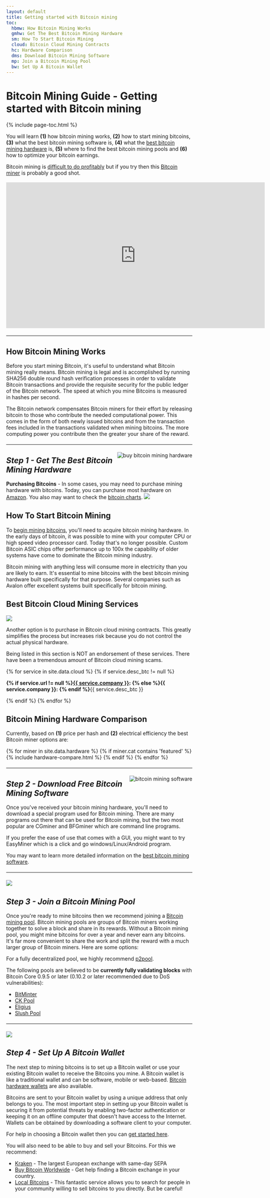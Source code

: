 ```yaml
---
layout: default
title: Getting started with Bitcoin mining
toc:
  hbmw: How Bitcoin Mining Works
  gmhw: Get The Best Bitcoin Mining Hardware
  sm: How To Start Bitcoin Mining
  cloud: Bitcoin Cloud Mining Contracts
  hc: Hardware Comparison
  dms: Download Bitcoin Mining Software
  mp: Join a Bitcoin Mining Pool
  bw: Set Up A Bitcoin Wallet
---
```


<h1>Bitcoin Mining Guide - Getting started with Bitcoin mining</h1>
{% include page-toc.html %}

You will learn <b>(1)</b> how bitcoin mining works, <b>(2)</b> how to start mining bitcoins, <b>(3)</b> what the best bitcoin mining software is, <b>(4)</b> what the <a href="/bitcoin-mining-hardware/">best bitcoin mining hardware</a> is, <b>(5)</b> where to find the best bitcoin mining pools and <b>(6)</b> how to optimize your bitcoin earnings.
<p>Bitcoin mining is <a href="/bitcoin-mining-profitability/">difficult to do profitably</a> but if you try then this <a href="http://geni.us/37CM">Bitcoin miner</a> is probably a good shot.
<br /><br />
<iframe width="700" height="394" src="https://www.youtube.com/embed/GmOzih6I1zs" frameborder="0" allowfullscreen></iframe>
<hr style="width: 100%; margin: 20px 0; color: #eee;" />
<h2 id="hbmw">How Bitcoin Mining Works</h2>
<p>Before you start mining Bitcoin, it's useful to understand what Bitcoin mining really means. Bitcoin mining is legal and is accomplished by running SHA256 double round hash verification processes in order to validate Bitcoin transactions and provide the requisite security for the public ledger of the Bitcoin network. The speed at which you mine Bitcoins is measured in hashes per second.

<p>The Bitcoin network compensates Bitcoin miners for their effort by releasing bitcoin to those who contribute the needed computational power. This comes in the form of both newly issued bitcoins and from the transaction fees included in the transactions validated when mining bitcoins. The more computing power you contribute then the greater your share of the reward.

<hr style="width: 100%; margin: 20px 0; color: #eee;" />
<img src="/images/icons/icon-gs-bitcoin-mining-hardware.png" alt="buy bitcoin mining hardware" align="right"><h2 id="gmhw"><em><b>Step 1</b> - Get The Best Bitcoin Mining Hardware</em></h2>
<p><strong>Purchasing Bitcoins</strong> - In some cases, you may need to purchase mining hardware with bitcoins. Today, you can purchase most hardware on <a href="http://geni.us/37CM">Amazon</a>. You also may want to check the <a href="http://www.bitcoincharts.com">bitcoin charts</a>.

<img src="/images/icons/mining.png" class="pull-right bitcoin-icon">

<h2 id="sm">How To Start Bitcoin Mining</h2>

<p>To <a href="/bitcoin-mining-for-beginners-how-to-mine-bitcoins/">begin mining bitcoins</a>, you'll need to acquire bitcoin mining hardware. In the early days of bitcoin, it was possible to mine with your computer CPU or high speed video processor card. Today that's no longer possible. Custom Bitcoin ASIC chips offer performance up to 100x the capability of older systems have come to dominate the Bitcoin mining industry.
<p>Bitcoin mining with anything less will consume more in electricity than you are likely to earn. It's essential to mine bitcoins with the best bitcoin mining hardware built specifically for that purpose. Several companies such as Avalon offer excellent systems built specifically for bitcoin mining.

<h2 id="cloud">Best Bitcoin Cloud Mining Services</h2>
<img src="/images/icons/cloud.png" class="pull-right bitcoin-icon">


<div class="mining-software-wrap">
<p>Another option is to purchase in Bitcoin cloud mining contracts. This greatly simplifies the process but increases risk because you do not control the actual physical hardware.
<p>Being listed in this section is NOT an endorsement of these services. There have been a tremendous amount of Bitcoin cloud mining scams.</p>

{% for service in site.data.cloud %}
{% if service.desc_btc != null %}
<p class="cloud-mining-info">
<b>{% if service.url != null %}<a rel="nofollow" href="{{ service.url }}">{{ service.company }}</a>: {% else %}{{ service.company }}: {% endif %}</b>{{ service.desc_btc }}
</p>
{% endif %}
{% endfor %}
</div>

<h2 id="hc">Bitcoin Mining Hardware Comparison</h2>

<p>Currently, based on <b>(1)</b> price per hash and <b>(2)</b> electrical efficiency the best Bitcoin miner options are:</p>

<div class="hardware-comparison">
{% for miner in site.data.hardware %}
{% if miner.cat contains 'featured' %}
{% include hardware-compare.html %}
{% endif %}
{% endfor %}
</div>

<hr style="width: 100%; margin: 20px 0; color: #eee;" />
<img src="/images/icons/icon-gs-bitcoin-mining-software.png" alt="bitcoin mining software" align="right"><h2 id="dms"><em><b>Step 2</b> - Download Free Bitcoin Mining Software</em></h2>
<p>Once you've received your bitcoin mining hardware, you'll need to download a special program used for Bitcoin mining. There are many programs out there that can be used for Bitcoin mining, but the two most popular are CGminer and BFGminer which are command line programs.
<p>If you prefer the ease of use that comes with a GUI, you might want to try EasyMiner which is a click and go windows/Linux/Android program.</p>
<p>You may want to learn more detailed information on the <a href="/bitcoin-mining-software/">best bitcoin mining software</a>.
<hr style="width: 100%; margin: 20px 0; color: #eee;" />

<img src="/images/icons/pool.png" class="pull-right bitcoin-icon">
<h2 id="mp"><em><b>Step 3</b> - Join a Bitcoin Mining Pool</em></h2>
<p>Once you're ready to mine bitcoins then we recommend joining a <a href="/bitcoin-mining-pools/">Bitcoin mining pool</a>. Bitcoin mining pools are groups of Bitcoin miners working together to solve a block and share in its rewards. Without a Bitcoin mining pool, you might mine bitcoins for over a year and never earn any bitcoins. It's far more convenient to share the work and split the reward with a much larger group of Bitcoin miners. Here are some options:
<p>For a fully decentralized pool, we highly recommend <a href="http://p2pool.in">p2pool</a>.
<p>The following pools are believed to be <b>currently fully validating blocks</b> with Bitcoin Core 0.9.5 or later (0.10.2 or later recommended due to DoS vulnerabilities):
<ul><li><a href="https://bitminter.com/">BitMinter</a></li>
<li><a href="http://www.kano.is/">CK Pool</a></li>
<li><a href="http://eligius.st/~gateway/">Eligius</a></li>
<li><a href="https://en.bitcoin.it/wiki/Bitcoin_Pooled_Mining">Slush Pool</a></li></ul>

<hr style="width: 100%; margin: 20px 0; color: #eee;" />

<img src="/images/icons/wallet.png" class="pull-right bitcoin-icon">

<h2 id="bw"><em><b>Step 4</b> - Set Up A Bitcoin Wallet</em></h2>
<p>The next step to mining bitcoins is to set up a Bitcoin wallet or use your existing Bitcoin wallet to receive the Bitcoins you mine. A Bitcoin wallet is like a traditional wallet and can be software, mobile or web-based. <a href="https://www.ledgerwallet.com/r/4727">Bitcoin hardware wallets</a> are also available.
<p>Bitcoins are sent to your Bitcoin wallet by using a unique address that only belongs to you. The most important step in setting up your Bitcoin wallet is securing it from potential threats by enabling two-factor authentication or keeping it on an offline computer that doesn't have access to the Internet. Wallets can be obtained by downloading a software client to your computer.
<p>For help in choosing a Bitcoin wallet then you can <a href="https://www.weusecoins.com/en/find-the-best-bitcoin-wallet/">get started here</a>.
<p>You will also need to be able to buy and sell your Bitcoins. For this we recommend:
<ul>
<li><a href="https://www.kraken.com/">Kraken</a> - The largest European exchange with same-day SEPA</li>
<li><a href="https://www.buybitcoinworldwide.com/">Buy Bitcoin Worldwide</a> - Get help finding a Bitcoin exchange in your country.</li>
<li><a href="http://www.runtogold.com/localbitcoins">Local Bitcoins</a> - This fantastic service allows you to search for people in your community willing to sell bitcoins to you directly. But be careful!</li>
</ul>
